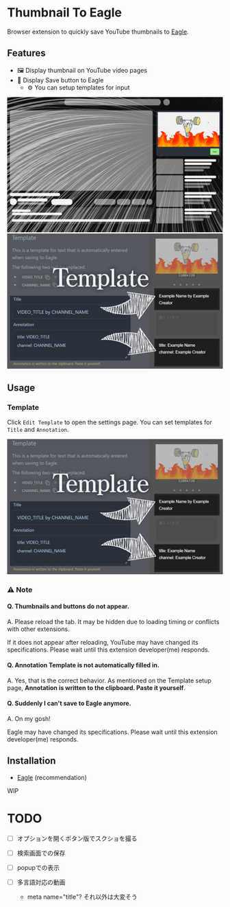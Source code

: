 # Thumbnail To Eagle
Browser extension to quickly save YouTube thumbnails to [Eagle](https://eagle.cool/).

## Features

- 🖼️ Display thumbnail on YouTube video pages
- 🦅 Display Save button to Eagle
    - ⚙️ You can setup templates for input

![content script](./docs/images/content-script.jpg)
![option](./docs/images/option.jpg)

## Usage
### Template
Click `Edit Template` to open the settings page.
You can set templates for `Title` and `Annotation`.

![option](./docs/images/option.jpg)

### ⚠️ Note
#### Q. Thumbnails and buttons do not appear.
A. Please reload the tab.
It may be hidden due to loading timing or conflicts with other extensions.

If it does not appear after reloading, YouTube may have changed its specifications. Please wait until this extension developer(me) responds.

#### Q. Annotation Template is not automatically filled in.
A. Yes, that is the correct behavior.
As mentioned on the Template setup page, **Annotation is written to the clipboard. Paste it yourself**.

#### Q. Suddenly I can't save to Eagle anymore.
A. On my gosh!

Eagle may have changed its specifications. Please wait until this extension developer(me) responds.

## Installation
- [Eagle](https://eagle.cool/) (recommendation)

WIP

# TODO
- [ ] オプションを開くボタン版でスクショを撮る

- [ ] 検索画面での保存
- [ ] popupでの表示

- [ ] 多言語対応の動画
  - meta name="title"? それ以外は大変そう
